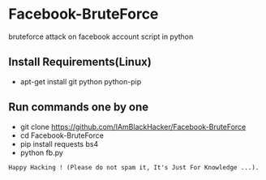 # Facebook-BruteForce
bruteforce attack on facebook account script in python

## Install Requirements(Linux)
* apt-get install git python python-pip

## Run commands one by one
* git clone https://github.com/IAmBlackHacker/Facebook-BruteForce
* cd Facebook-BruteForce
* pip install requests bs4
* python fb.py

~~~
Happy Hacking ! (Please do not spam it, It's Just For Knowledge ...).
~~~
